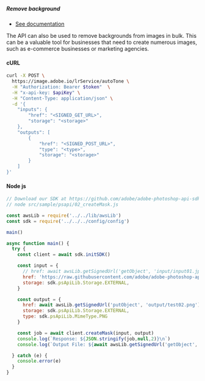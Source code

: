 <TextBlock slots="heading, buttons, text" theme="dark" hasCodeBlock className="bgBlue showMobileView"/>

##### Remove background

- [See documentation](/document-services/docs/overview/pdf-services-api/)

The API can also be used to remove backgrounds from images in bulk. This can be a valuable tool for businesses that need to create numerous images, such as e-commerce businesses or marketing agencies.

<CodeBlock slots="heading, code" repeat="2" languages="curl, js" />

#### cURL

```bash
curl -X POST \
  https://image.adobe.io/lrService/autoTone \
  -H "Authorization: Bearer $token"  \
  -H "x-api-key: $apiKey" \
  -H "Content-Type: application/json" \
  -d '{
    "inputs": {
        "href": "<SIGNED_GET_URL>",
        "storage": "<storage>"
    },
    "outputs": [
        {
            "href": "<SIGNED_POST_URL>",
            "type": "<type>",
            "storage": "<storage>"
        }
    ]
}'
```

#### Node js

```js
// Download our SDK at https://github.com/adobe/adobe-photoshop-api-sdk
// node src/sample/psapi/02_createMask.js

const awsLib = require('../../lib/awsLib')
const sdk = require('../../../config/config')

main()

async function main() {
  try {
    const client = await sdk.initSDK()

    const input = {
      // href: await awsLib.getSignedUrl('getObject', 'input/input01.jpg'), //ex: AWS S3 (s3://<awsConfig.bucketName>/input/input01.jpg)
      href: 'https://raw.githubusercontent.com/adobe/adobe-photoshop-api-sdk/main/testfiles/input/input01.jpg',
      storage: sdk.psApiLib.Storage.EXTERNAL,
    }

    const output = {
      href: await awsLib.getSignedUrl('putObject', 'output/test02.png'),
      storage: sdk.psApiLib.Storage.EXTERNAL,
      type: sdk.psApiLib.MimeType.PNG
    }

    const job = await client.createMask(input, output)
    console.log(`Response: ${JSON.stringify(job,null,2)}\n`)
    console.log(`Output File: ${await awsLib.getSignedUrl('getObject', 'output/test02.png')}\n`)

  } catch (e) {
    console.error(e)
  }
}

```

